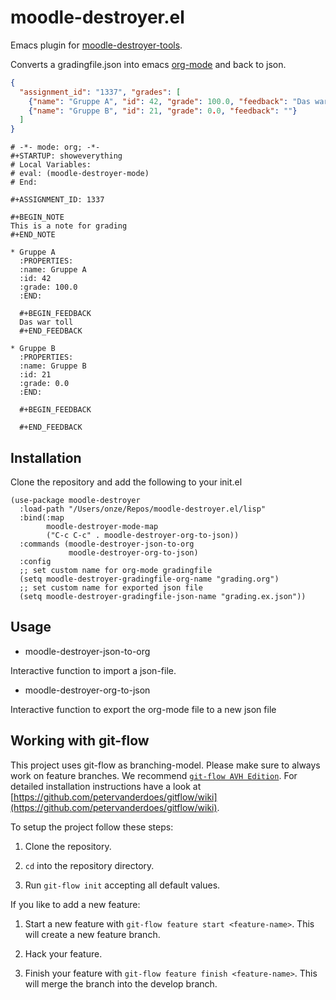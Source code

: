 # moodle-destroyer.el

Emacs plugin for [moodle-destroyer-tools](https://github.com/manly-man/moodle-destroyer-tools).

Converts a gradingfile.json into emacs [org-mode](http://orgmode.org) and back to json.

``` json
{
  "assignment_id": "1337", "grades": [
    {"name": "Gruppe A", "id": 42, "grade": 100.0, "feedback": "Das war toll"},
    {"name": "Gruppe B", "id": 21, "grade": 0.0, "feedback": ""}
  ]
}
```

``` org-mode
# -*- mode: org; -*-
#+STARTUP: showeverything
# Local Variables:
# eval: (moodle-destroyer-mode)
# End:

#+ASSIGNMENT_ID: 1337

#+BEGIN_NOTE
This is a note for grading
#+END_NOTE

* Gruppe A
  :PROPERTIES:
  :name: Gruppe A
  :id: 42
  :grade: 100.0
  :END:

  #+BEGIN_FEEDBACK
  Das war toll
  #+END_FEEDBACK

* Gruppe B
  :PROPERTIES:
  :name: Gruppe B
  :id: 21
  :grade: 0.0
  :END:

  #+BEGIN_FEEDBACK

  #+END_FEEDBACK
```

## Installation

Clone the repository and add the following to your init.el

``` elisp
(use-package moodle-destroyer
  :load-path "/Users/onze/Repos/moodle-destroyer.el/lisp"
  :bind(:map
        moodle-destroyer-mode-map
        ("C-c C-c" . moodle-destroyer-org-to-json))
  :commands (moodle-destroyer-json-to-org
             moodle-destroyer-org-to-json)
  :config
  ;; set custom name for org-mode gradingfile
  (setq moodle-destroyer-gradingfile-org-name "grading.org")
  ;; set custom name for exported json file
  (setq moodle-destroyer-gradingfile-json-name "grading.ex.json"))
```

## Usage

 - moodle-destroyer-json-to-org
 
 Interactive function to import a json-file.

 - moodle-destroyer-org-to-json
 
 Interactive function to export the org-mode file to a new json file

## Working with git-flow

This project uses git-flow as branching-model. Please make sure to always work on feature branches.
We recommend [`git-flow AVH Edition`](https://github.com/petervanderdoes/gitflow/).
For detailed installation instructions have a look at [https://github.com/petervanderdoes/gitflow/wiki](https://github.com/petervanderdoes/gitflow/wiki).

To setup the project follow these steps:

1. Clone the repository.

2. `cd` into the repository directory.

3. Run `git-flow init` accepting all default values.

If you like to add a new feature:

1. Start a new feature with `git-flow feature start <feature-name>`. This will create a new feature branch.

2. Hack your feature.

3. Finish your feature with `git-flow feature finish <feature-name>`. This will merge the branch into the develop branch.
